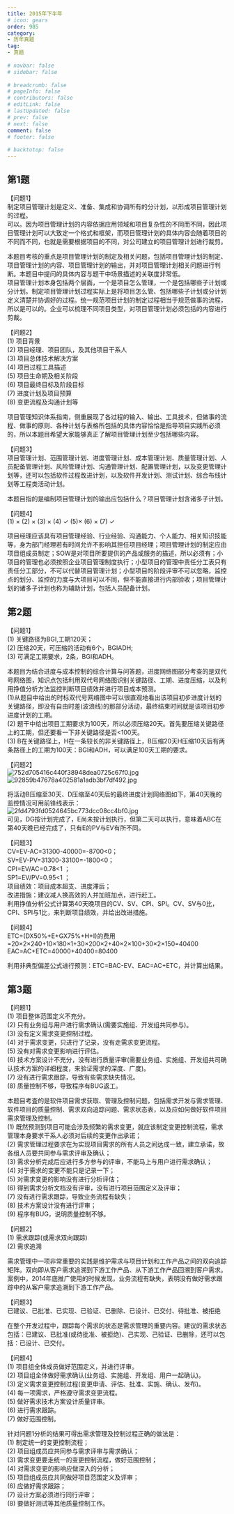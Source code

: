```yaml
---  
title: 2015年下半年  
# icon: gears  
order: 985  
category:  
- 历年真题  
tag:  
- 真题  
  
# navbar: false  
# sidebar: false  
  
# breadcrumb: false  
# pageInfo: false  
# contributors: false  
# editLink: false  
# lastUpdated: false  
# prev: false  
# next: false  
comment: false  
# footer: false  
  
# backtotop: false  
---  
```

## 第1题 ##

【问题1】  
制定项目管理计划是定义、准备、集成和协调所有的分计划，以形成项目管理计划的过程。  
可以。因为项目管理计划的内容依据应用领域和项目复杂性的不同而不同，因此项目管理计划可以大致定一个格式和框架，而项目管理计划的具体内容会随着项目的不同而不同，也就是需要根据项目的不同，对公司建立的项目管理计划进行裁剪。  
  
本题目考核的重点是项目管理计划的制定及相关问题，包括项目管理计划的制定、项目管理计划的内容、项目管理计划的输出，并对项目管理计划相关问题进行判断。本题目中提问的具体内容与题干中场景描述的关联度非常低。  
项目管理计划本身包括两个层面，一个是项目怎么管理，一个是包括哪些子计划或分计划。制定项目管理计划过程实际上是将项目怎么管、包括哪些子计划或分计划定义清楚并协调好的过程。统一规范项目计划的制定过程相当于规范做事的流程，所以是可以的。企业可以梳理不同项目类型，对项目管理计划必须包括的内容进行剪裁。  
  
【问题2】  
(1) 项目背景   
(2) 项目经理、项目团队，及其他项目干系人  
(3) 项目总体技术解决方案  
(4) 项目过程工具描述  
(5) 项目生命期及相关阶段  
(6) 项目最终目标及阶段目标  
(7) 进度计划及项目预算  
(8) 变更流程及沟通计划等  
  
项目管理知识体系指南，侧重展现了各过程的输入、输出、工具技术，但做事的流程、做事的原则、各种计划与表格所包括的具体内容恰恰是指导项目实践所必须的，所以本题目希望大家能够真正了解项目管理计划至少包括哪些内容。  
  
【问题3】  
项目管理计划、范围管理计划、进度管理计划、成本管理计划、质量管理计划、人员配备管理计划、风险管理计划、沟通管理计划、配置管理计划，以及变更管理计划等，还可以包括软件过程改进计划，以及软件开发计划、测试计划、综合布线计划等工程类活动计划。  
  
本题目指的是编制项目管理计划的输出应包括什么？项目管理计划含诸多子计划。  
  
【问题4】  
(1) × (2) × (3) × (4) ✓ (5)× (6) × (7) ✓  
  
项目经理应该具有项目管理经验、行业经验、沟通能力、个人能力、相关知识技能等，身为部门经理若有时间允许不影响其担任项目经理；项目管理计划的制定应由项目组成员制定；SOW是对项目所要提供的产品或服务的描述，所以必须有；小项目的管理也必须按照企业项目管理制度执行；小型项目的管理中责任分工表只有责任分工部分，不可以代替项目管理计划；小型项目的阶段评审不可以忽略，监控点的划分、监控的力度与大项目可以不同，但不能直接进行内部验收；项目管理计划的诸多子计划也称为辅助计划，包括人员配备计划。  


## 第2题 ##

【问题1】  
(1) 关键路径为BGI,工期120天；  
(2) 压缩20天，可压缩的活动有6个，BGIADH;  
(3) 可满足工期要求，2条，BGI和ADH。  
  
本题目为结合进度与成本控制的综合计算与问答题，进度网络图部分考查的是双代号网络图，知识点包括利用双代号网络图识别关键路径、工期、进度压缩，以及利用挣值分析方法监控判断项目绩效并进行项目成本预测。  
(1)从题目中给出的时标双代号网络图中可以很直观地看出该项目初步进度计划的  
关键路径，即没有自由时差(波浪线)的那部分活动，最终结束时间就是该项目初步进度计划的工期。  
(2) 题干中给出项目工期要求为100天，所以必须压缩20天。首先要压缩关键路径上的工期，但还要看一下非关键路径是否&lt;100天。  
(3) B在关键路径上，H在一条较长的非关键路径上，B压缩20天H压缩10天后有两条路径上的工期为100天：BGI和ADH，可以满足100天工期的要求。  
  
【问题2】  
![752d705416c440f38948dea0725c67f0.jpg][]  
![92859b47678a402581a1adb3bf7df492.jpg][]  
  
将活动B压缩至30天、D压缩至40天后的最终进度计划网络图如下，第40天晚的监控情况可用前锋线表示：  
![2fd4793fd0524645bc773dcc08cc4bf0.jpg][]  
可见，DG按计划完成了，E尚未按计划执行，但第二天可以执行，意味着ABC在第40天晚已经完成了，只有E的PV与EV有所不同。  
  
【问题3】  
CV=EV-AC=31300-40000=-8700&lt;0；  
SV=EV-PV=31300-33100=-1800&lt;0；  
CPI=EV/AC=0.78&lt;1 ；  
SP1=EV/PV=0.95&lt;1 ；  
项目绩效：项目成本超支、进度滞后；  
改进措施：建议减人换高效的人并加班加点，进行赶工。  
利用挣值分析公式计算第40天晚项目的CV、SV、CPI、SPI。CV、SV与0比，CPI、SPI与1比，来判断项目绩效，并给出改进措施。  
  
【问题4】  
ETC=(DX50%+E+GX75%+H+I)的费用  
=20×2×240+10×180×1+30×200×2+40×2×100+30×2×150=40400  
EAC=AC+ETC=40000+40400=80400  
  
利用非典型偏差公式进行预测：ETC=BAC-EV、EAC=AC+ETC，并计算出结果。  


## 第3题 ##

【问题1】  
(1) 项目整体范围定义不充分。  
(2) 只有业务组与用户进行需求确认(需要实施组、开发组共同参与)。  
(3) 没有定义需求变更控制过程。  
(4) 对于需求变更，只进行了记录，没有走需求变更流程。  
(5) 没有对需求变更影响进行评估。  
(6) 技术方案设计不充分，没有进行质量评审(需要业务组、实施组、开发组共司确认技术方案的详细程度，来验证需求的深度、广度)。  
(7) 没有进行需求跟踪，导致有些需求缺失情况。  
(8) 质量控制不够，导致程序有BUG返工。  
  
本题目考査的是软件项目需求获取、管理及控制问题，包括需求开发与需求管理、软件项目的质量控制、需求双向追踪问题、需求状态表，以及应如何做好软件项目需求管理及控制。  
(1) 既然预测到项目可能会涉及频繁的需求变更，就应该制定变更控制流程，需求管理本身要求干系人必须对后续的变更作出承诺；  
(2) 需求管理过程要求在为实现项目需求的所有人员之间达成一致，建立承诺，故各组人员要共同参与需求评审及确认；  
(3) 需求分析完成后应进行多方参与的评审，不能马上与用户进行需求确认；  
(4) 对于需求的变更不能只是记录一下；  
(5) 对需求变更的影响没有进行分析评估；  
(6) 得到需求分析文档没有评审，没有进行项目范围定义及评审；  
(7) 没有进行需求跟踪，导致业务流程有缺失；  
(8) 技术方案设计没有进行评审；  
(9) 程序有BUG，说明质量控制不够。  
  
【问题2】  
(1) 需求跟踪(或需求双向跟踪)  
(2) 需求追溯  
  
需求管理中一项非常重要的实践是维护需求与项目计划和工作产品之间的双向追踪矩阵。双向即从客户需求追溯到下游工作产品、从下游工作产品回溯到客户需求。案例中，2014年底推广使用的时候发现，业务流程有缺失，表明没有做好需求跟踪中的从客户需求追溯到下游工作产品。  
  
【问题3】  
已建议、已批准、已实现、已验证、已删除、已设计、已交付、待批准、被拒绝  
  
在整个开发过程中，跟踪每个需求的状态是需求管理的重要内容。建议的需求状态包括：已建议、已批准(或待批准、被拒绝)、己实现、己验证、已删除，还可以包括：已设计、已交付。  
  
【问题4】  
(1) 项目组全体成员做好范围定义，并进行评审。  
(2) 项目组全体做好需求确认(业务组、实施组、开发组、用户一起确认)。  
(3) 定义需求变更控制过程(变更申请、评估、批准、实施、确认、发布)。  
(4) 每一项需求，严格遵守需求变更流程。  
(5) 做好需求技术方案设计质量评审。  
(6) 进行需求跟踪。  
(7) 做好范围控制。  
  
针对问题1分析的结果可得出需求管理及控制过程正确的做法是：  
(1) 制定统一的变更控制流程；  
(2) 项目组成员应共同参与需求评审与需求确认；  
(3) 需求变更要走统一的变更控制流程，做好范围控制；  
(4) 对需求变更的影响应做深入的分析；  
(5) 项目组成员应共同做好项目范围定义及评审；  
(6) 应做好需求跟踪；  
(7) 设计方案必须进行同行评审；  
(8) 要做好测试等其他质量控制工作。  



[752d705416c440f38948dea0725c67f0.jpg]: https://www.xkxxkx.cn/file/exam/software/信息系统项目管理师/案例/第2题/752d705416c440f38948dea0725c67f0.jpg
[92859b47678a402581a1adb3bf7df492.jpg]: https://www.xkxxkx.cn/file/exam/software/信息系统项目管理师/案例/第2题/92859b47678a402581a1adb3bf7df492.jpg
[2fd4793fd0524645bc773dcc08cc4bf0.jpg]: https://www.xkxxkx.cn/file/exam/software/信息系统项目管理师/案例/第2题/2fd4793fd0524645bc773dcc08cc4bf0.jpg
